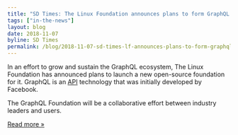 ```yaml
---
title: "SD Times: The Linux Foundation announces plans to form GraphQL foundation"
tags: ["in-the-news"]
layout: blog
date: 2018-11-07
byline: SD Times
permalink: /blog/2018-11-07-sd-times-lf-announces-plans-to-form-graphql-foundation
---
```


In an effort to grow and sustain the GraphQL ecosystem, The Linux Foundation has announced plans to launch a new open-source foundation for it. GraphQL is an [API](https://sdtimes.com/tag/apis/) technology that was initially developed by Facebook.

The GraphQL Foundation will be a collaborative effort between industry leaders and users.

[Read more »](https://sdtimes.com/api/the-linux-foundation-announces-plans-to-form-graphql-foundation/)
